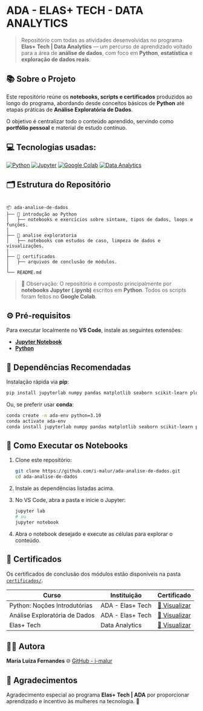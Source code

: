 # ADA - ELAS+ TECH - DATA ANALYTICS

> Repositório com todas as atividades desenvolvidas no programa **Elas+ Tech | Data Analytics** — um percurso de aprendizado voltado para a área de **análise de dados**, com foco em **Python**, **estatística** e **exploração de dados reais**.

## 📚 Sobre o Projeto

Este repositório reúne os **notebooks, scripts e certificados** produzidos ao longo do programa, abordando desde conceitos básicos de **Python** até etapas práticas de **Análise Exploratória de Dados**.

O objetivo é centralizar todo o conteúdo aprendido, servindo como **portfólio pessoal** e material de estudo contínuo.

## 💻 Tecnologias usadas:
[![Python](https://img.shields.io/badge/Python-3776AB?style=for-the-badge&logo=python&logoColor=white)](https://www.python.org/)
[![Jupyter](https://img.shields.io/badge/Jupyter-F37626?style=for-the-badge&logo=jupyter&logoColor=white)](https://jupyter.org/)
[![Google Colab](https://img.shields.io/badge/Google%20Colab-F9AB00?style=for-the-badge&logo=googlecolab&logoColor=white)](https://colab.research.google.com/)
[![Data Analytics](https://img.shields.io/badge/Data%20Analytics-02569B?style=for-the-badge&logo=databricks&logoColor=white)](https://en.wikipedia.org/wiki/Data_analysis)


## 🗂️ Estrutura do Repositório

```

📦 ada-analise-de-dados
├── 📁 introdução ao Python
│   ├── notebooks e exercícios sobre sintaxe, tipos de dados, loops e funções.
│
├── 📁 analise exploratoria
│   ├── notebooks com estudos de caso, limpeza de dados e visualizações.
│
├── 📁 certificados
│   ├── arquivos de conclusão de módulos.
│
└── README.md

````

> 📝 Observação: O repositório é composto principalmente por **notebooks Jupyter (.ipynb)** escritos em **Python**. Todos os scripts foram feitos no **Google Colab**.

## ⚙️ Pré-requisitos

Para executar localmente no **VS Code**, instale as seguintes extensões:

- [**Jupyter Notebook**](https://marketplace.visualstudio.com/items?itemName=ms-toolsai.jupyter)
- [**Python**](https://marketplace.visualstudio.com/items?itemName=ms-python.python)

## 🧩 Dependências Recomendadas

Instalação rápida via **pip**:

```bash
pip install jupyterlab numpy pandas matplotlib seaborn scikit-learn plotly openpyxl xlrd
````

Ou, se preferir usar **conda**:

```bash
conda create -n ada-env python=3.10
conda activate ada-env
conda install jupyterlab numpy pandas matplotlib seaborn scikit-learn plotly openpyxl xlrd
```

## 🚀 Como Executar os Notebooks

1. Clone este repositório:

   ```bash
   git clone https://github.com/i-malur/ada-analise-de-dados.git
   cd ada-analise-de-dados
   ```

2. Instale as dependências listadas acima.

3. No VS Code, abra a pasta e inicie o Jupyter:

   ```bash
   jupyter lab
   # ou
   jupyter notebook
   ```

4. Abra o notebook desejado e execute as células para explorar o conteúdo.

## 🏅 Certificados

Os certificados de conclusão dos módulos estão disponíveis na pasta [`certificados/`](./certificados).

| Curso                                          | Instituição      | Certificado                                                   |
| ---------------------------------------------- | ---------------- | ------------------------------------------------------------- |
| Python: Noções Introdutórias                   | ADA - Elas+ Tech | [📄 Visualizar](https://github.com/i-malur/ada-analise-de-dados/blob/0fcde28bee6512daadb471f8d9822c0f481f2107/certificados/Certificado%20-%20Ana%CC%81lise%20Explorato%CC%81ria%20de%20Dados.pdf)       |
| Análise Exploratória de Dados                  | ADA - Elas+ Tech | [📄 Visualizar](https://github.com/i-malur/ada-analise-de-dados/blob/0fcde28bee6512daadb471f8d9822c0f481f2107/certificados/Certificado%20-%20Python_%20no%C3%A7%C3%B5es%20introdut%C3%B3rias.pdf)      |
| Elas+ Tech | Data Analytics | [📄 Visualizar](https://github.com/i-malur/ada-analise-de-dados/blob/0fcde28bee6512daadb471f8d9822c0f481f2107/certificados/Certificado%20-%20Elas+%20Tech%20_%20Data%20Analytics.pdf) |


## 👩‍💻 Autora

**Maria Luiza Fernandes**
🌐 [GitHub - i-malur](https://github.com/i-malur)


## 🌟 Agradecimentos

Agradecimento especial ao programa **Elas+ Tech | ADA** por proporcionar aprendizado e incentivo às mulheres na tecnologia. 💜


